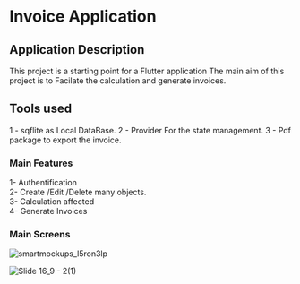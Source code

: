 # Invoice Application


## Application Description

This project is a starting point for a Flutter application 
The main aim of this project is to Facilate the calculation and generate invoices.

## Tools used

1 - sqflite as Local DataBase.
2 - Provider For the state management.
3 - Pdf package to export the invoice.

### Main Features

1- Authentification  
2- Create /Edit /Delete many objects.  
3- Calculation affected  
4- Generate Invoices


### Main Screens

![smartmockups_l5ron3lp](https://user-images.githubusercontent.com/87647184/179603112-6486a329-6f7d-4b67-9e02-03cde46e901f.jpg)

![Slide 16_9 - 2(1)](https://user-images.githubusercontent.com/87647184/182099991-de00f4e6-190d-4b00-b2db-d7cbae7dbec2.png)


